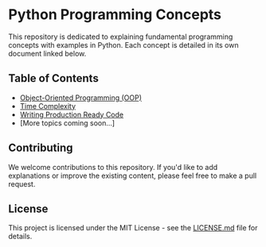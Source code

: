 # Python Programming Concepts

This repository is dedicated to explaining fundamental programming concepts with examples in Python. Each concept is detailed in its own document linked below.

## Table of Contents
- [Object-Oriented Programming (OOP)](docs/OOP.md)
- [Time Complexity](docs/TimeComplexity.md)
- [Writing Production Ready Code](docs/ProductionReadyCode.md)
- [More topics coming soon...]

## Contributing
We welcome contributions to this repository. If you'd like to add explanations or improve the existing content, please feel free to make a pull request.

## License
This project is licensed under the MIT License - see the [LICENSE.md](LICENSE.md) file for details.
